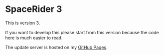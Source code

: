 # SpaceRider 3

This is version 3.

If you want to develop this please start from this version because the code here is much easier to read.

The update server is hosted on my [GitHub Pages][1].

  [1]: https://ibug.github.io/
